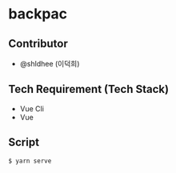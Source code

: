 # backpac

## Contributor

- @shldhee (이덕희)

## Tech Requirement (Tech Stack)

- Vue Cli
- Vue

## Script

```
$ yarn serve
```
